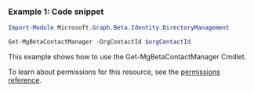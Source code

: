 ### Example 1: Code snippet

```powershellImport-Module Microsoft.Graph.Beta.Identity.DirectoryManagement

Get-MgBetaContactManager -OrgContactId $orgContactId
```
This example shows how to use the Get-MgBetaContactManager Cmdlet.
To learn about permissions for this resource, see the [permissions reference](/graph/permissions-reference).

